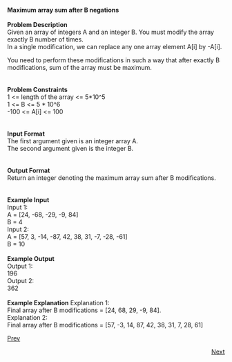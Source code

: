 **Maximum array sum after B negations**<br /><br />
**Problem Description**<br />
Given an array of integers A and an integer B. You must modify the array exactly B number of times. <br />
In a single modification, we can replace any one array element A[i] by -A[i].<br />

You need to perform these modifications in such a way that after exactly B modifications, sum of the array must be maximum.<br />
<br />
<br />
**Problem Constraints**<br />
1 <= length of the array <= 5*10^5<br />
1 <= B <= 5 * 10^6<br />
-100 <= A[i] <= 100<br />
<br />
<br />
**Input Format**<br />
The first argument given is an integer array A.<br />
The second argument given is the integer B.<br />
<br />
<br />
**Output Format**<br />
Return an integer denoting the maximum array sum after B modifications.<br />
<br />
<br />
**Example Input**<br />
Input 1:<br />
 A = [24, -68, -29, -9, 84]<br />
 B = 4<br />
Input 2:<br />
 A = [57, 3, -14, -87, 42, 38, 31, -7, -28, -61]<br />
 B = 10<br />
<br />
**Example Output**<br />
Output 1:<br />
 196<br />
Output 2:<br />
 362<br />
<br />
**Example Explanation**
Explanation 1:<br />
 Final array after B modifications = [24, 68, 29, -9, 84].<br />
Explanation 2:<br />
 Final array after B modifications = [57, -3, 14, 87, 42, 38, 31, 7, 28, 61]<br />
                                           
<a class="Pagination-link1SfnH-8-DxMA Pagination-link_leftDFtcFdHnt7Ok" aria-label="Previous Page: Manage Pages" href="https://github.com/divyangju1991/DSA-Scaler/blob/main/DSA/src/com/scaler/dsa/heap/assignment/read.md">Prev</a>
<p align="right"><a class="Pagination-link1SfnH-8-DxMA Pagination-link_right2v3HzuwWFxb4" aria-label="Next Page: Raw Mode Editor" href="https://github.com/divyangju1991/DSA-Scaler/blob/main/DSA/src/com/scaler/dsa/heap/assignment/read3rdPage.md">Next</a></p>
